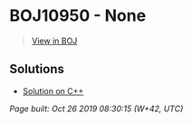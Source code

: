 # BOJ10950 - None

> [View in BOJ](https://www.acmicpc.net/problem/10950)

## Solutions
- [Solution on C++](10950%20A+B%20-%203.cpp)


_Page built: Oct 26 2019 08:30:15 (W+42, UTC)_
